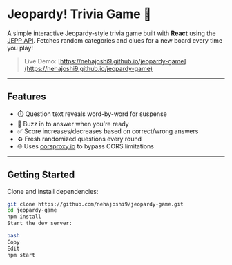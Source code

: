 # Jeopardy! Trivia Game 🎲

A simple interactive Jeopardy-style trivia game built with **React** using the [JEPP API](https://jepp.app). Fetches random categories and clues for a new board every time you play!

> Live Demo: [https://nehajoshi9.github.io/jeopardy-game](https://nehajoshi9.github.io/jeopardy-game)

---

## Features

- ⏱️ Question text reveals word-by-word for suspense
- 🔔 Buzz in to answer when you're ready
- ✅ Score increases/decreases based on correct/wrong answers
- ♻️ Fresh randomized questions every round
- 🌐 Uses [corsproxy.io](https://corsproxy.io) to bypass CORS limitations

---

## Getting Started

Clone and install dependencies:

```bash
git clone https://github.com/nehajoshi9/jeopardy-game.git
cd jeopardy-game
npm install
Start the dev server:

bash
Copy
Edit
npm start